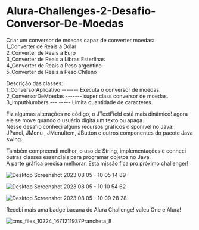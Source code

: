 # Alura-Challenges-2-Desafio-Conversor-De-Moedas
Criar um conversor de moedas capaz de converter moedas:<br>
1_Converter de Reais a Dólar <br>
2_Converter de Reais a Euro  <br>
3_Converter de Reais a Libras Esterlinas <br>
4_Converter de Reais a Peso argentino<br>
5_Converter de Reais a Peso Chileno<br>

Descrição das classes:<br>
1_ConversorAplicativo ------- Executa o conversor de moedas.<br>
2_ConversorDeMoedas   ------- super class conversor de moedas.<br>
3_ImputNumbers      --- ----- Limita quantidade de caracteres.<br>

Fiz algumas alterações no código, o JTextField está mais dinâmico! agora ele se move quando o usuário digita um texto ou apaga.<br> 
Nesse desafio conheci alguns recursos gráficos disponível no Java: <br>
JPanel, JMenu , JMenuItem, JButton e outros componentes do pacote Java swing.<br>

Também compreendi melhor, o uso de String, implementações e conheci outras classes essenciais para programar objetos no Java.<br> 
A parte gráfica precisa melhorar. Esta missão fica pro próximo challenger!<br> 

![Desktop Screenshot 2023 08 05 - 10 05 14 89](https://github.com/AldersonSantos/Alura-Challenges-2-Desafio-Conversor-De-Moedas/assets/131020135/8c56f561-506a-42ec-88bc-37cbf2536a24)

![Desktop Screenshot 2023 08 05 - 10 10 54 62](https://github.com/AldersonSantos/Alura-Challenges-2-Desafio-Conversor-De-Moedas/assets/131020135/a4a5a7fe-3bfb-4eb1-bb2e-9eebb9a86a07)

![Desktop Screenshot 2023 08 05 - 10 09 28 28](https://github.com/AldersonSantos/Alura-Challenges-2-Desafio-Conversor-De-Moedas/assets/131020135/667a50ca-d477-4e6b-8543-0ac58bce5bbb)



Recebi mais uma badge bacana do Alura Challenge! valeu One e Alura!<br>

![cms_files_10224_1671211937Prancheta_8](https://github.com/AldersonSantos/Alura-Challenges-2-Desafio-Conversor-De-Moedas/assets/131020135/7543cba7-31bb-4c91-b973-bc4506944f36)

